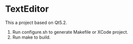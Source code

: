 TextEditor
==========

This a project based on Qt5.2.

1) Run configure.sh to generate Makefile or XCode project.
2) Run make to build.
